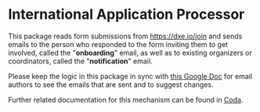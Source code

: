 # International Application Processor

This package reads form submissions from https://dxe.io/join and sends emails
to the person who responded to the form inviting them to get involved, called
the "**onboarding**" email, as well as to existing organizers or coordinators,
called the "**notification**" email.

Please keep the logic in this package in sync with [this Google Doc][doc] for
email authors to see the emails that are sent and to suggest changes.

Further related documentation for this mechanism can be found in [Coda][coda].

[doc]: https://docs.google.com/document/d/1tgtxGONu86XN0KBvOx9-OXmh3mDKpvzkAyQGFoHOdkM/edit?tab=t.0#heading=h.qsu6qdtc3163

[coda]: https://coda.io/d/Tech-Team_dR-UIgVShEf/ADB-Forms_suuKCpXS
